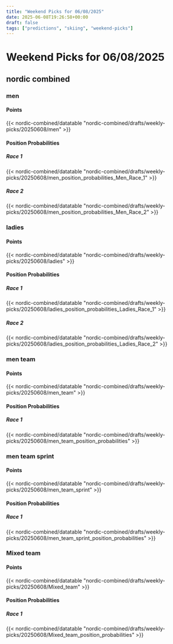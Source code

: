 ```yaml
---
title: "Weekend Picks for 06/08/2025"
date: 2025-06-08T19:26:58+00:00
draft: false
tags: ["predictions", "skiing", "weekend-picks"]
---
```


# Weekend Picks for 06/08/2025

## nordic combined

### men

#### Points

{{< nordic-combined/datatable "nordic-combined/drafts/weekly-picks/20250608/men" >}}

#### Position Probabilities

##### Race 1

{{< nordic-combined/datatable "nordic-combined/drafts/weekly-picks/20250608/men_position_probabilities_Men_Race_1" >}}

##### Race 2

{{< nordic-combined/datatable "nordic-combined/drafts/weekly-picks/20250608/men_position_probabilities_Men_Race_2" >}}

### ladies

#### Points

{{< nordic-combined/datatable "nordic-combined/drafts/weekly-picks/20250608/ladies" >}}

#### Position Probabilities

##### Race 1

{{< nordic-combined/datatable "nordic-combined/drafts/weekly-picks/20250608/ladies_position_probabilities_Ladies_Race_1" >}}

##### Race 2

{{< nordic-combined/datatable "nordic-combined/drafts/weekly-picks/20250608/ladies_position_probabilities_Ladies_Race_2" >}}

### men team

#### Points

{{< nordic-combined/datatable "nordic-combined/drafts/weekly-picks/20250608/men_team" >}}

#### Position Probabilities

##### Race 1

{{< nordic-combined/datatable "nordic-combined/drafts/weekly-picks/20250608/men_team_position_probabilities" >}}

### men team sprint

#### Points

{{< nordic-combined/datatable "nordic-combined/drafts/weekly-picks/20250608/men_team_sprint" >}}

#### Position Probabilities

##### Race 1

{{< nordic-combined/datatable "nordic-combined/drafts/weekly-picks/20250608/men_team_sprint_position_probabilities" >}}

### Mixed team

#### Points

{{< nordic-combined/datatable "nordic-combined/drafts/weekly-picks/20250608/Mixed_team" >}}

#### Position Probabilities

##### Race 1

{{< nordic-combined/datatable "nordic-combined/drafts/weekly-picks/20250608/Mixed_team_position_probabilities" >}}


